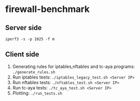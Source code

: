 # firewall-benchmark

## Server side
```iperf3 -s -p 1025 -f m```

## Client side
1. Generating rules for iptables,nftables and tc-aya programs: ```./generate_rules.sh```
2. Run iptables tests: ```./iptables_legacy_test.sh <Server IP>```
3. Run nftables tests: ```./nftables_test.sh <Server IP>```
4. Run tc-aya tests: ```./tc_aya_test.sh <Server IP>```
5. Plotting: ```./run_tests.sh```
